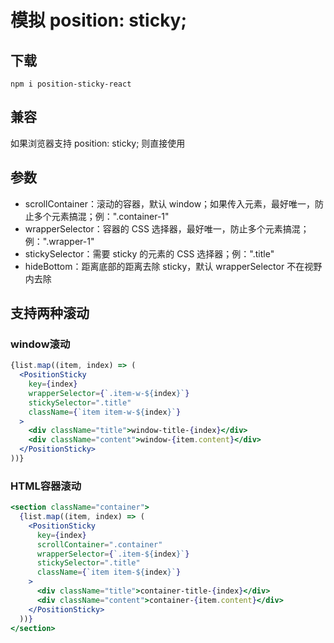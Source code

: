 # 模拟 position: sticky;

## 下载
```
npm i position-sticky-react
```

## 兼容
如果浏览器支持 position: sticky; 则直接使用

## 参数
  * scrollContainer：滚动的容器，默认 window；如果传入元素，最好唯一，防止多个元素搞混；例：".container-1"
  * wrapperSelector：容器的 CSS 选择器，最好唯一，防止多个元素搞混；例：".wrapper-1"
  * stickySelector：需要 sticky 的元素的 CSS 选择器；例：".title"
  * hideBottom：距离底部的距离去除 sticky，默认 wrapperSelector 不在视野内去除

## 支持两种滚动

### window滚动
```jsx
{list.map((item, index) => (
  <PositionSticky
    key={index}
    wrapperSelector={`.item-w-${index}`}
    stickySelector=".title"
    className={`item item-w-${index}`}
  >
    <div className="title">window-title-{index}</div>
    <div className="content">window-{item.content}</div>
  </PositionSticky>
))}
```

### HTML容器滚动
```jsx
<section className="container">
  {list.map((item, index) => (
    <PositionSticky
      key={index}
      scrollContainer=".container"
      wrapperSelector={`.item-${index}`}
      stickySelector=".title"
      className={`item item-${index}`}
    >
      <div className="title">container-title-{index}</div>
      <div className="content">container-{item.content}</div>
    </PositionSticky>
  ))}
</section>
```
